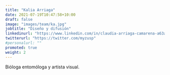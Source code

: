 ```yaml
---
title: "Kalia Arriaga"
date: 2021-07-19T10:47:58+10:00
draft: false
image: "images/team/ka.jpg"
jobtitle: "Diseño y difusión"
linkedinurl: "https://www.linkedin.com/in/claudia-arriaga-camarena-a63a9b132/"
twitterurl: "https://twitter.com/myzusp"
#personalurl: ""
promoted: true
weight: 2
---
```


Bióloga entomóloga y artista visual.
